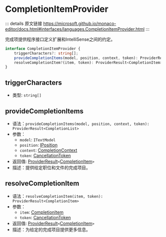 # CompletionItemProvider

<backTop />
        
::: details 原文链接
https://microsoft.github.io/monaco-editor/docs.html#interfaces/languages.CompletionItemProvider.html
:::

完成项提供程序接口定义扩展和IntelliSense之间的约定。

```ts
interface CompletionItemProvider {
    triggerCharacters?: string[];
    provideCompletionItems(model, position, context, token): ProviderResult<CompletionList>;
    resolveCompletionItem?(item, token): ProviderResult<CompletionItem>;
}
```

## triggerCharacters
- 类型: `string[]`

## provideCompletionItems
- 语法：`provideCompletionItems(model, position, context, token): ProviderResult<CompletionList>`
- 参数：
  - `model`: `ITextModel`
  - `position`: [IPosition](/api/IPosition.md)
  - `content`: [CompletionContext](/api/languages/CompletionContext.md)
  - `token`: [CancellationToken](/api/CancellationToken.md)
- 返回值: [ProviderResult](/api/languages/ProviderResult.md)`<`[CompletionItem](/api/languages/CompletionItem.md)`>`
- 描述：提供给定职位和文件的完成项目。

## resolveCompletionItem
- 语法：`resolveCompletionItem(item, token): ProviderResult<CompletionItem>`
- 参数：
  - `item`: [CompletionItem](/api/languages/CompletionItem.md)
  - `token`: [CancellationToken](/api/CancellationToken.md)
- 返回值: [ProviderResult](/api/languages/ProviderResult.md)`<`[CompletionItem](/api/languages/CompletionItem.md)`>`
- 描述：为给定的完成项目提供更多信息。
